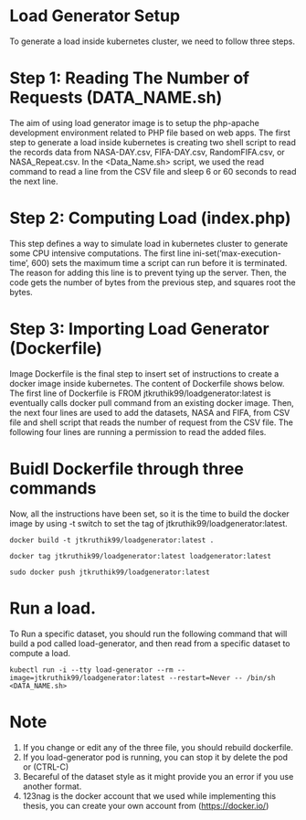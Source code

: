 # Load Generator Setup
To generate a load inside kubernetes cluster, we need to follow three steps.

# Step 1: Reading The Number of Requests (DATA_NAME.sh)
The aim of using load generator image is to setup the php-apache development environment related to PHP file based on web apps. The first step to generate a load inside kubernetes is creating two shell script to read the records data from NASA-DAY.csv, FIFA-DAY.csv, RandomFIFA.csv, or NASA_Repeat.csv. In the <Data_Name.sh> script, we used the read command to read a line from the CSV file and sleep 6 or 60 seconds to read the next line.

# Step 2: Computing Load (index.php)
This step defines a way to simulate load in kubernetes cluster to generate some CPU intensive computations. The first line ini-set(’max-execution-time’, 600) sets the maximum time a script can run before it is terminated. The reason for adding this line is to prevent tying up the server. Then, the code gets the number of bytes from the previous step, and squares root the bytes.

# Step 3: Importing Load Generator (Dockerfile)
Image Dockerfile is the final step to insert set of instructions to create a docker image inside kubernetes. The content of Dockerfile shows below. The first line of Dockerfile is FROM jtkruthik99/loadgenerator:latest is eventually calls docker pull command from an existing docker image. Then, the next four lines are used to add the datasets, NASA and FIFA, from CSV file and shell script that reads the number of request from the CSV file. The following four lines are running a permission to read the added files.

# Buidl Dockerfile through three commands
Now, all the instructions have been set, so it is the time to build the docker image by using -t switch to set the tag of jtkruthik99/loadgenerator:latest. 
``` 
docker build -t jtkruthik99/loadgenerator:latest .
``` 
```
docker tag jtkruthik99/loadgenerator:latest loadgenerator:latest
```
```
sudo docker push jtkruthik99/loadgenerator:latest
```

# Run a load. 
To Run a specific dataset, you should run the following command that will build a pod called load-generator, and then read from a specific dataset to compute a load. 
```
kubectl run -i --tty load-generator --rm --image=jtkruthik99/loadgenerator:latest --restart=Never -- /bin/sh <DATA_NAME.sh>
```

# Note
1. If you change or edit any of the three file, you should rebuild dockerfile. 
2. If you load-generator pod is running, you can stop it by delete the pod or (CTRL-C)
3. Becareful of the dataset style as it might provide you an error if you use another format. 
4. 123nag is the docker account that we used while implementing this thesis, you can create your own account from (https://docker.io/)


